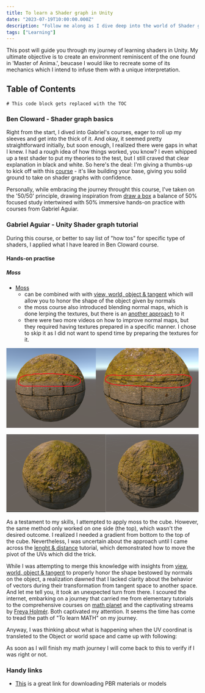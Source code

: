 ```yaml
---
title: To learn a Shader graph in Unity
date: "2023-07-19T10:00:00.000Z"
description: "Follow me along as I dive deep into the world of Shader graph, unraveling the techniques and tools to create stunning shaders and breathe life into virtual worlds"
tags: ["Learning"]
---
```


This post will guide you through my journey of learning shaders in Unity. My ultimate objective is to create an environment reminiscent of the one found in 'Master of Anima.', beucase I would like to recreate some of its mechanics which I intend to infuse them with a unique interpretation.

## Table of Contents

```toc
# This code block gets replaced with the TOC
```

### Ben Cloward - Shader graph basics

Right from the start, I dived into Gabriel's courses, eager to roll up my sleeves and get into the thick of it. And okay, it seemed pretty straightforward initially, but soon enough, I realized there were gaps in what I knew. I had a rough idea of how things worked, you know? I even whipped up a test shader to put my theories to the test, but I still craved that clear explanation in black and white. So here's the deal: I'm giving a thumbs-up to kick off with this [course](https://www.youtube.com/watch?v=OX_6_bKpP9g&list=PL78XDi0TS4lEBWa2Hpzg2SRC5njCcKydl&pp=iAQB "course") - it's like building your base, giving you solid ground to take on shader graphs with confidence.

Personally, while embracing the journey throught this course, I've taken on the '50/50' principle, drawing inspiration from [draw a box](https://www.drawabox.com "drawabox") a balance of 50% focused study intertwined with 50% immersive hands-on practice with courses from Gabriel Aguiar.


### Gabriel Aguiar - Unity Shader graph tutorial

During this course, or better to say list of "how tos" for specific type of shaders, I applied what I have leared in Ben Cloward course.  

#### Hands-on practise
##### Moss
* [Moss](https://youtu.be/Q43XBychCEY)
  * can be combined with with [view, world, object & tangent](https://youtu.be/E6Srr-HaicI) which will allow you to honor the shape of the object given by normals
  * the moss course also introduced blending normal maps, which is done lerping the textures, but there is an [another approach](https://youtu.be/GKVBJ7aO1Mk) to it
  * there were two more videos on how to improve normal maps, but they required having textures prepared in a specific manner. I chose to skip it as I did not want to spend time by preparing the textures for it.

![mossDiff](./mossDiff.png "After View, world, object & tangent course: left is original, after course")

![normalDiff](./normalDiff.png "After normal blend course: left is original, after course")

As a testament to my skills, I attempted to apply moss to the cube. However, the same method only worked on one side (the top), which wasn't the desired outcome. I realized I needed a gradient from bottom to the top of the cube. Nevertheless, I was uncertain about the approach until I came across the [lenght & distance](https://youtu.be/wTHKzjYBH7U) tutorial, which demonstrated how to move the pivot of the UVs which did the trick.


While I was attempting to merge this knowledge with insights from [view, world, object & tangent](https://youtu.be/E6Srr-HaicI) to properly honor the shape bestowed by normals on the object, a realization dawned that I lacked clarity about the behavior of vectors during their transformation from tangent space to another space. And let me tell you, it took an unexpected turn from there. I scoured the internet, embarking on a journey that carried me from elementary tutorials to the comprehensive courses on [math planet](https://www.mathplanet.com/) and the captivating streams by [Freya Holmér](https://www.youtube.com/@Acegikmo). Both captivated my attention. It seems the time has come to tread the path of "To learn MATH" on my journey. 

Anyway, I was thinking about what is happening when the UV coordinat is transleted to the Object or world space and came up with following:


As soon as I will finish my math journey I will come back to this to verify if I was right or not.

### Handy links

* [This](https://polyhaven.com/) is a great link for downloading PBR materials or models




